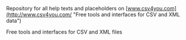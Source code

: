 Repository for all help texts and placeholders on [www.csv4you.com](http://www.csv4you.com/ "Free tools and interfaces for CSV and XML data")

Free tools and interfaces for CSV and XML files
